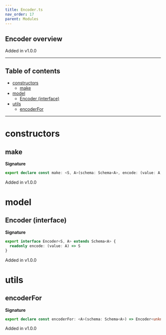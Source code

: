 ```yaml
---
title: Encoder.ts
nav_order: 17
parent: Modules
---
```


## Encoder overview

Added in v1.0.0

---

<h2 class="text-delta">Table of contents</h2>

- [constructors](#constructors)
  - [make](#make)
- [model](#model)
  - [Encoder (interface)](#encoder-interface)
- [utils](#utils)
  - [encoderFor](#encoderfor)

---

# constructors

## make

**Signature**

```ts
export declare const make: <S, A>(schema: Schema<A>, encode: (value: A) => S) => Encoder<S, A>
```

Added in v1.0.0

# model

## Encoder (interface)

**Signature**

```ts
export interface Encoder<S, A> extends Schema<A> {
  readonly encode: (value: A) => S
}
```

Added in v1.0.0

# utils

## encoderFor

**Signature**

```ts
export declare const encoderFor: <A>(schema: Schema<A>) => Encoder<unknown, A>
```

Added in v1.0.0
